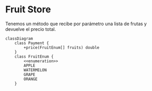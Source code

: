 # Fruit Store

Tenemos un método que recibe por parámetro una lista de frutas y devuelve el precio total.

```mermaid
classDiagram
    class Payment {
        +price(FruitEnum[] fruits) double
    }
    class FruitEnum {
        <<enumeration>>
        APPLE
        WATERMELON
        GRAPE
        ORANGE
    }
```